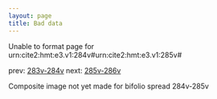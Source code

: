 ```yaml
---
layout: page
title: Bad data
---
```


Unable to format page for urn:cite2:hmt:e3.v1:284v#urn:cite2:hmt:e3.v1:285v#

prev: [283v-284v](../283v-284v/) next: [285v-286v](../285v-286v/)

Composite image not yet made for bifolio spread 284v-285v

